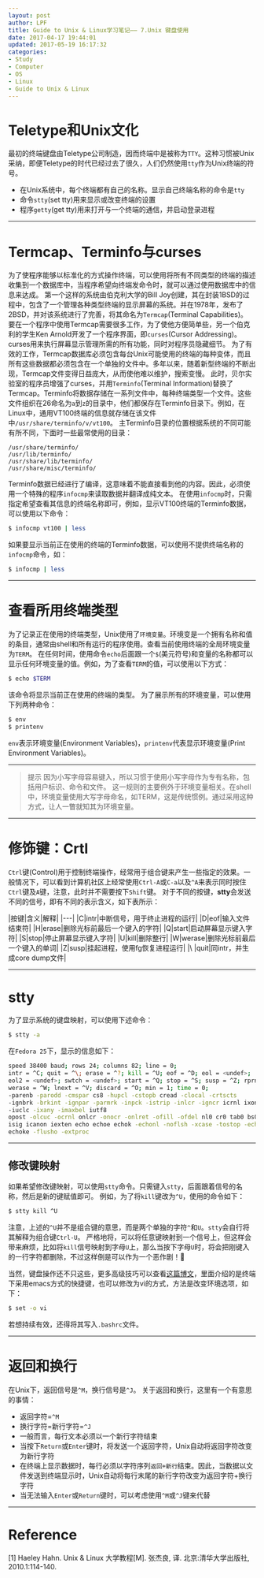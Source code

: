 ```yaml
---
layout: post
author: LPF
title: Guide to Unix & Linux学习笔记—— 7.Unix 键盘使用
date: 2017-04-17 19:44:01
updated: 2017-05-19 16:17:32
categories:
- Study
- Computer
- OS
- Linux
- Guide to Unix & Linux 
---
```

# Teletype和Unix文化

最初的终端键盘由Teletype公司制造，因而终端中是被称为`TTY`。这种习惯被Unix采纳，即便Teletype的时代已经过去了很久，人们仍然使用`tty`作为Unix终端的符号。

- 在Unix系统中，每个终端都有自己的名称。显示自己终端名称的命令是`tty`
- 命令`stty`(set tty)用来显示或改变终端的设置
- 程序`getty`(get tty)用来打开与一个终端的通信，并启动登录进程

----------

# Termcap、Terminfo与curses

为了使程序能够以标准化的方式操作终端，可以使用将所有不同类型的终端的描述收集到一个数据库中，当程序希望向终端发命令时，就可以通过使用数据库中的信息来达成。
第一个这样的系统由伯克利大学的Bill Joy创建，其在封装1BSD的过程中，包含了一个管理各种类型终端的显示屏幕的系统。并在1978年，发布了2BSD，并对该系统进行了完善，将其命名为`Termcap`(Terminal Capabilities)。
要在一个程序中使用Termcap需要很多工作，为了使他方便简单些，另一个伯克利的学生Ken Arnold开发了一个程序界面，即`curses`(Cursor Addressing)。curses用来执行屏幕显示管理所需的所有功能，同时对程序员隐藏细节。
为了有效的工作，Termcap数据库必须包含每台Unix可能使用的终端的每种变体，而且所有这些数据都必须包含在一个单独的文件中。多年以来，随着新型终端的不断出现，Termcap文件变得日益庞大，从而使他难以维护，搜索变慢。
此时，贝尔实验室的程序员增强了curses，并用`Terminfo`(Terminal Information)替换了Termcap。Terminfo将数据存储在一系列文件中，每种终端类型一个文件。这些文件组织在26命名为`a`到`z`的目录中，他们都保存在Terminfo目录下。例如，在Linux中，通用VT100终端的信息就存储在该文件中`/usr/share/terminfo/v/vt100`。
主Terminfo目录的位置根据系统的不同可能有所不同，下面时一些最常使用的目录：

    /usr/share/terminfo/
    /usr/lib/terminfo/
    /usr/share/lib/terminfo/
    /usr/share/misc/terminfo/

Terminfo数据已经进行了编译，这意味着不能直接看到他的内容。因此，必须使用一个特殊的程序`infocmp`来读取数据并翻译成纯文本。
在使用`infocmp`时，只需指定希望查看其信息的终端名称即可，例如，显示VT100终端的Terminfo数据，可以使用以下命令：

```sh
$ infocmp vt100 | less
```
如果要显示当前正在使用的终端的Terminfo数据，可以使用不提供终端名称的`infocmp`命令，如：

```sh
$ infocmp | less
```
----------

# 查看所用终端类型

为了记录正在使用的终端类型，Unix使用了`环境变量`。环境变是一个拥有名称和值的条目，通常由shell和所有运行的程序使用。查看当前使用终端的全局环境变量为`TERM`。
在任何时间，使用命令`echo`后面跟一个`$`(美元符号)和变量的名称都可以显示任何环境变量的值。例如，为了查看`TERM`的值，可以使用以下方式：

```sh
$ echo $TERM
```
该命令将显示当前正在使用的终端的类型。
为了展示所有的环境变量，可以使用下列两种命令：

```sh
$ env
$ printenv
```

`env`表示环境变量(Environment Variables)，`printenv`代表显示环境变量(Print Environment Variables)。

----------

> 提示
因为小写字母容易键入，所以习惯于使用小写字母作为专有名称，包括用户标识、命令和文件。
这一规则的主要例外于环境变量相关。在shell中，环境变量使用大写字母命名，如TERM，这是传统惯例。通过采用这种方式，让人一瞥就知其为环境变量。

----------

# 修饰键：Crtl

`Ctrl`键(Control)用于控制终端操作，经常用于组合键来产生一些指定的效果。一般情况下，可以看到计算机社区上经常使用`Ctrl-A`或`C-a`以及`^A`来表示同时按住`Ctrl`键及`A`键，注意，此时并不需要按下`Shift`键。
对于不同的按键，**stty**会发送不同的信号，即有不同的表示含义，如下表所示：

|按键|含义|解释|
|---|
|C|intr|中断信号，用于终止进程的运行|
|D|eof|输入文件结束符|
|H|erase|删除光标前最后一个键入的字符|
|Q|start|启动屏幕显示键入字符|
|S|stop|停止屏幕显示键入字符|
|U|kill|删除整行|
|W|werase|删除光标前最后一个键入的单词|
|Z|susp|挂起进程，使用fg恢复进程运行|
|\\ |quit|同intr，并生成core dump文件|
 
 
----------

# stty

为了显示系统的键盘映射，可以使用下述命令：

```sh
$ stty -a
```

在`Fedora 25`下，显示的信息如下：

```sh
speed 38400 baud; rows 24; columns 82; line = 0;
intr = ^C; quit = ^\; erase = ^?; kill = ^U; eof = ^D; eol = <undef>;
eol2 = <undef>; swtch = <undef>; start = ^Q; stop = ^S; susp = ^Z; rprnt = ^R;
werase = ^W; lnext = ^V; discard = ^O; min = 1; time = 0;
-parenb -parodd -cmspar cs8 -hupcl -cstopb cread -clocal -crtscts
-ignbrk -brkint -ignpar -parmrk -inpck -istrip -inlcr -igncr icrnl ixon -ixoff
-iuclc -ixany -imaxbel iutf8
opost -olcuc -ocrnl onlcr -onocr -onlret -ofill -ofdel nl0 cr0 tab0 bs0 vt0 ff0
isig icanon iexten echo echoe echok -echonl -noflsh -xcase -tostop -echoprt echoctl
echoke -flusho -extproc
```

----------


## 修改键映射

如果希望修改键映射，可以使用`stty`命令。只需键入`stty`，后面跟着信号的名称，然后是新的键赋值即可。
例如，为了将`kill`键改为`^U`，使用的命令如下：

```sh
$ stty kill ^U
```

注意，上述的`^U`并不是组合键的意思，而是两个单独的字符`^`和`U`。`stty`会自行将其解释为组合键`Ctrl-U`。
严格地将，可以将任意键映射到一个信号上，但这样会带来麻烦，比如将`kill`信号映射到字母`U`上，那么当按下字母`U`时，将会把刚键入的一行字符都删除，不过这样倒是可以作为一个恶作剧！🙂

当然，键盘操作还不只这些，更多高级技巧可以查看[这篇博文](http://maple2rain.leanote.com/post/%E9%94%AE%E7%9B%98%E9%AB%98%E7%BA%A7%E6%93%8D%E4%BD%9C%E6%8A%80%E5%B7%A7)，里面介绍的是终端下采用emacs方式的快捷键，也可以修改为vi的方式，方法是改变环境选项，如下：

```sh
$ set -o vi
```
若想持续有效，还得将其写入`.bashrc`文件。

----------


# 返回和换行

在Unix下，返回信号是`^M`，换行信号是`^J`。
关于返回和换行，这里有一个有意思的事情：

- 返回字符=`^M`
- 换行字符=新行字符=`^J`
- 一般而言，每行文本必须以一个新行字符结束
- 当按下`Return`或`Enter`键时，将发送一个返回字符，Unix自动将返回字符改变为新行字符
- 在终端上显示数据时，每行必须以字符序列`返回+新行`结束。因此，当数据以文件发送到终端显示时，Unix自动将每行末尾的新行字符改变为返回字符+换行字符
- 当无法输入`Enter`或`Return`键时，可以考虑使用`^M`或`^J`键来代替

----------


# Reference

[1] Haeley Hahn. Unix & Linux 大学教程[M]. 张杰良, 译. 北京:清华大学出版社, 2010.1:114-140.